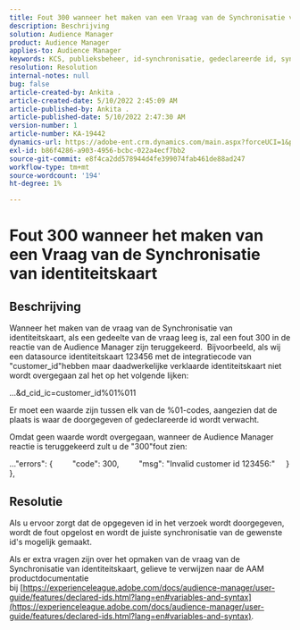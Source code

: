 ```yaml
---
title: Fout 300 wanneer het maken van een Vraag van de Synchronisatie van identiteitskaart
description: Beschrijving
solution: Audience Manager
product: Audience Manager
applies-to: Audience Manager
keywords: KCS, publieksbeheer, id-synchronisatie, gedeclareerde id, synchronisatie van klant-id, id van klant, online synchronisatie
resolution: Resolution
internal-notes: null
bug: false
article-created-by: Ankita .
article-created-date: 5/10/2022 2:45:09 AM
article-published-by: Ankita .
article-published-date: 5/10/2022 2:47:30 AM
version-number: 1
article-number: KA-19442
dynamics-url: https://adobe-ent.crm.dynamics.com/main.aspx?forceUCI=1&pagetype=entityrecord&etn=knowledgearticle&id=35259630-0bd0-ec11-a7b5-0022480a8753
exl-id: b86f4286-a903-4956-bcbc-022a4ecf7bb2
source-git-commit: e8f4ca2dd578944d4fe399074fab461de88ad247
workflow-type: tm+mt
source-wordcount: '194'
ht-degree: 1%

---
```


# Fout 300 wanneer het maken van een Vraag van de Synchronisatie van identiteitskaart

## Beschrijving


Wanneer het maken van de vraag van de Synchronisatie van identiteitskaart, als een gedeelte van de vraag leeg is, zal een fout 300 in de reactie van de Audience Manager zijn teruggekeerd.  Bijvoorbeeld, als wij een datasource identiteitskaart 123456 met de integratiecode van &quot;customer_id&quot;hebben maar daadwerkelijke verklaarde identiteitskaart niet wordt overgegaan zal het op het volgende lijken:

...&amp;d_cid_ic=customer_id%01%011

Er moet een waarde zijn tussen elk van de %01-codes, aangezien dat de plaats is waar de doorgegeven of gedeclareerde id wordt verwacht.

Omdat geen waarde wordt overgegaan, wanneer de Audience Manager reactie is teruggekeerd zult u de &quot;300&quot;fout zien:

...&quot;errors&quot;: {
        &quot;code&quot;: 300,
        &quot;msg&quot;: &quot;Invalid customer id 123456:&quot;
    }
},


## Resolutie


Als u ervoor zorgt dat de opgegeven id in het verzoek wordt doorgegeven, wordt de fout opgelost en wordt de juiste synchronisatie van de gewenste id&#39;s mogelijk gemaakt.

Als er extra vragen zijn over het opmaken van de vraag van de Synchronisatie van identiteitskaart, gelieve te verwijzen naar de AAM productdocumentatie bij [https://experienceleague.adobe.com/docs/audience-manager/user-guide/features/declared-ids.html?lang=en#variables-and-syntax](https://experienceleague.adobe.com/docs/audience-manager/user-guide/features/declared-ids.html?lang=en#variables-and-syntax).
